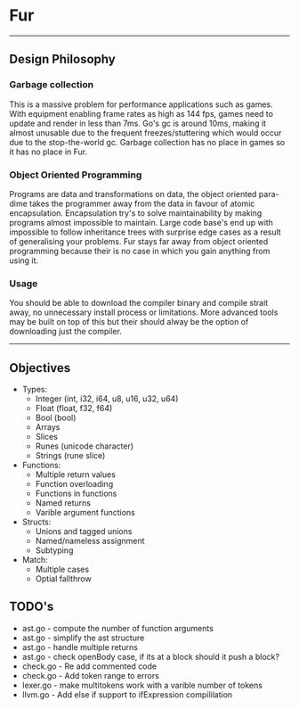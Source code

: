 # Fur #

---

## Design Philosophy ##

### Garbage collection ###
This is a massive problem for performance applications such as games. With equipment enabling frame rates as high as 144 fps, games need to update and render in less than 7ms. Go's gc is around 10ms, making it almost unusable due to the frequent freezes/stuttering which would occur due to the stop-the-world gc. Garbage collection has no place in games so it has no place in Fur.

### Object Oriented Programming ###
Programs are data and transformations on data, the object oriented para-dime takes the programmer away from the data in favour of atomic encapsulation. Encapsulation try's to solve maintainability by making programs almost impossible to maintain. Large code base's end up with impossible to follow inheritance trees with surprise edge cases as a result of generalising your problems. Fur stays far away from object oriented programming because their is no case in which you gain anything from using it.

### Usage ###
You should be able to download the compiler binary and compile strait away, no unnecessary install process or limitations. More advanced tools may be built on top of this but their should alway be the option of downloading just the compiler.

---

## Objectives ##
* Types:
    * Integer (int, i32, i64, u8, u16, u32, u64)
    * Float (float, f32, f64)
    * Bool (bool)
    * Arrays
    * Slices
    * Runes (unicode character)
    * Strings (rune slice)
* Functions:
    * Multiple return values
    * Function overloading
    * Functions in functions
    * Named returns
    * Varible argument functions
* Structs:
    * Unions and tagged unions
    * Named/nameless assignment
    * Subtyping
* Match:
    * Multiple cases
    * Optial fallthrow

## TODO's ##
* ast.go - compute the number of function arguments
* ast.go - simplify the ast structure
* ast.go - handle multiple returns
* ast.go - check openBody case, if its at a block should it push a block?
* check.go - Re add commented code
* check.go - Add token range to errors
* lexer.go - make multitokens work with a varible number of tokens
* llvm.go - Add else if support to ifExpression compililation